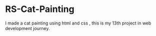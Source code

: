 # RS-Cat-Painting
I made a cat painting using html and css , this is my 13th project in web development journey.
